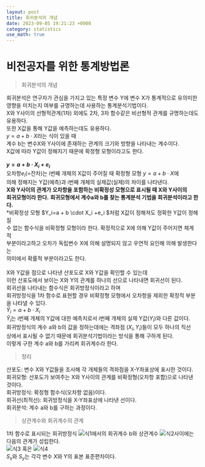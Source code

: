 ```yaml
---
layout: post
title: 회귀분석의 개념
date: 2023-09-05 19:21:23 +0900
category: statistics 
use_math: true
---
```

# 비전공자를 위한 통계방법론    
> 회귀분석의 개념    

회귀분석은 연구자가 관심을 가지고 있는 특정 변수 Y에 변수 X가 통계적으로 유의미한  
영향을 미치는지 여부를 규명하는데 사용하는 통계분석기법이다.  
X와 Y사이의 선형적관계(1차) 외에도 2차, 3차 함수같은 비선형적 관계를 규명하는데도 유용하다.  
또한 X값을 통해 Y값을 예측하는데도 유용하다.  
$y=a + b\cdot X$라는 식이 있을 때  
계수 b는 변수X와 Y사이에 존재하는 관계의 크기와 방향을 나타내는 계수이다.  
X값에 따라 Y값이 정해지기 때문에 확정형 모형이라고도 한다.
<br>  
**$y=a + b\cdot X_i + e_i$**  
오차항$e_i$(=잔차)는 i번째 개체의 X값이 주어질 때 확정형 모형 $y=a + b\cdot X$에  
의해 정해지는 Y값(예측)과 i번째 개체의 실제값(실제)의 차이를 나타낸다.  
**X와 Y사이의 관계가 오차항을 포함하는 비확정성 모형으로 표시될 때 X와 Y사이의**  
**회귀모형이라 한다.** 
**회귀모형에서 계수a와 b를 찾는 통계분석 기법을 회귀분석이라고 한다.**  
*비확정성 모형 $Y_i=a + b \cdot X_i +e_i $처럼 X값이 정해져도 정확한 Y값이 정해질  
수 없는 함수식을 비확정형 모형이라 한다. 확정적으로 X에 의해 Y값이 주어지면 체계적  
부분이라고하고 오차가 독립변수 X에 의해 설명되지 않고 우연적 요인해 의해 발생한다는  
의미에서 확률적 부분이라고도 한다.
<br>  
X와 Y값을 점으로 나타낸 산포도로 X와 Y값을 확인할 수 있는데  
이런 산포도에서 보이는 X와 Y의 관계를 하나의 선으로 나타내면 회귀선이 된다.  
회귀선을 나타내는 함수식은 회귀방정식이라고 하며  
회귀방정식을 1차 함수로 표현할 경우 비확정형 모형에서 오차항을 제외한 확정적 부분을 
나타낼 수 있다.  
$\widehat{Y}_i = a + b \cdot X_i$  
$\widehat{Y}_i$는 i번째 개체의 Y값에 대한 예측치로서 i번째 개체의 실제 Y값($Y_i$)와 다른 값이다.  
회귀방정식의 계수 a와 b의 값을 정하는데에는 격좌점 $(X_i, Y_i)$들이 모두 하나의 직선  
상에서 표시될 수 없기 때문에 회귀분석기법이라는 방식을 통해 구하게 된다.  
이렇게 구한 계수 a와 b를 가리켜 회귀계수라 한다.
<br>  

> 정리  

산포도: 변수 X와 Y값들을 조사해 각 개체들의 격좌점을 X-Y좌표상에 표시한 것이다.  
회귀모형: 산포도가 보여주는 X와 Y사이의 관계를 비확정형(오차항 포함)으로 나타낸 것이다.  
회귀방정식: 확정형 함수식(오차항 없음)이다.  
회귀선(최적선): 회귀방정식을 X-Y좌표상에 나타낸 선이다.  
회귀분석: 계수 a와 b를 구하는 과정이다.
<br>  
  
> 상관계수와 회귀계수의 관계  

1차 함수로 표시되는 회귀방정식 ![식1](https://latex.codecogs.com/svg.image?\widehat{Y}_i=a&plus;b\cdot&space;X_i&space;)에서의 회귀계수 b와  
상관계수 ![식2](https://latex.codecogs.com/svg.image?r_{xy})사이에는 다음의 관계가 성립한다.  
![식3](https://latex.codecogs.com/svg.image?b=r_{xy}\cdot\frac{s_y}{s_x}) 혹은 ![식4](https://latex.codecogs.com/svg.image?r_{xy}=b\cdot\frac{s_x}{s_y})  
$S_x$와 $S_y$는 각각 변수 X와 Y의 표본 표준편차이다.  







